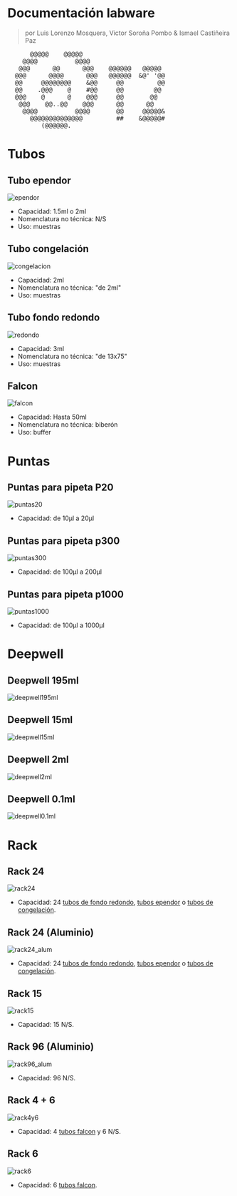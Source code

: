 # Documentación labware
> por Luis Lorenzo Mosquera, Victor Soroña Pombo & Ismael Castiñeira Paz 
<pre>
      @@@@@    @@@@@                                                                               
    @@@@          @@@@                                                         
   @@@      @@      @@@    @@@@@@   @@@@@
  @@@      @@@@      @@@   @@@@@@  &amp;@&apos; &apos;@@
  @@     @@@@@@@@    &amp;@@     @@         @@
  @@    .@@@    @    #@@     @@        @@
  @@@    @      @    @@@     @@       @@
   @@@    @@..@@    @@@      @@      @@
    @@@@          @@@@       @@     @@@@@&amp;
      @@@@@@@@@@@@@@         ##    &amp;@@@@@#
         (@@@@@@.
</pre>

# Tubos

<a id="ependor"></a>  

## Tubo ependor  
![ependor](img/labware/ependor.jpeg)
* Capacidad: 1.5ml o 2ml
* Nomenclatura no técnica: N/S
* Uso: muestras


<a id="congelacion"></a>  

## Tubo congelación  
![congelacion](img/labware/congelacion.jpeg)
* Capacidad: 2ml
* Nomenclatura no técnica: "de 2ml"
* Uso: muestras


<a id="f_redondo"></a>  

## Tubo fondo redondo  
![redondo](img/labware/redondo.jpeg)
* Capacidad: 3ml
* Nomenclatura no técnica: "de 13x75"
* Uso: muestras


<a id="falcon"></a>  

## Falcon  
![falcon](img/labware/falcon.jpeg)
* Capacidad: Hasta 50ml
* Nomenclatura no técnica: biberón
* Uso: buffer

# Puntas

<a id="puntas20"></a>  

## Puntas para pipeta P20
![puntas20](img/labware/puntas20.jpeg)
* Capacidad: de 10µl a 20µl


<a id="puntas300"></a>  

## Puntas para pipeta p300
![puntas300](img/labware/puntas300.jpeg)
* Capacidad: de 100µl a 200µl


<a id="puntas1000"></a>  

## Puntas para pipeta p1000
![puntas1000](img/labware/puntas1000.jpeg)
* Capacidad: de 100µl a 1000µl

# Deepwell

<a id="deepwell195ml"></a>

## Deepwell 195ml
![deepwell195ml](img/labware/deepwell195ml.jpeg)


<a id="deepwell15ml"></a>  

## Deepwell 15ml
![deepwell15ml](img/labware/deepwell15ml.jpeg)


<a id="deepwell2ml"></a>  

## Deepwell 2ml
![deepwell2ml](img/labware/deepwell2ml.jpeg)


<a id="deepwell0.1ml"></a>

## Deepwell 0.1ml
![deepwell0.1ml](img/labware/deepwell0.1ml.jpeg)

# Rack

<a id="rack24"></a>

## Rack 24
![rack24](img/labware/rack24.jpeg)
* Capacidad: 24 [tubos de fondo redondo](#f_redondo), [tubos ependor](#ependor) o [tubos de congelación](#congelacion).


<a id="rack24_alum"></a>

## Rack 24 (Aluminio)
![rack24_alum](img/labware/rack24_alum.jpeg)
* Capacidad: 24 [tubos de fondo redondo](#f_redondo), [tubos ependor](#ependor) o [tubos de congelación](#congelacion).


<a id="rack15"></a>

## Rack 15
![rack15](img/labware/rack15.jpeg)
* Capacidad: 15 N/S.


<a id="rack96_alum"></a>

## Rack 96 (Aluminio)
![rack96_alum](img/labware/rack96_alum.jpeg)
* Capacidad: 96 N/S.


<a id="rack4y6"></a>

## Rack 4 + 6
![rack4y6](img/labware/rack4y6.jpeg)
* Capacidad: 4 [tubos falcon](#falcon) y  6 N/S.


<a id="rack6"></a>

## Rack 6
![rack6](img/labware/rack6.jpeg)
* Capacidad: 6 [tubos falcon](#falcon).